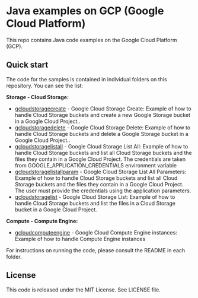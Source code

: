 # Java examples on GCP (Google Cloud Platform)

This repo contains Java code examples on the Google Cloud Platform (GCP).




## Quick start

The code for the samples is contained in individual folders on this repository. You can see the list:

**Storage - Cloud Storage:**
* [gcloudstoragecreate](/gcloudstoragecreate) - Google Cloud Storage Create: Example of how to handle Cloud Storage buckets and
create a new Google Storage bucket in a Google Cloud Project..
* [gcloudstoragedelete](/gcloudstoragedelete) - Google Cloud Storage Delete: Example of how to handle Cloud Storage buckets and
delete a Google Storage bucket in a Google Cloud Project..
* [gcloudstoragelistall](/gcloudstoragelistall) - Google Cloud Storage List All: Example of how to handle Cloud Storage buckets and
list all Cloud Storage buckets and the files they contain in a Google Cloud Project.
The credentials are taken from GOOGLE_APPLICATION_CREDENTIALS environment variable
* [gcloudstoragelistallparam](/gcloudstoragelistallparam) - Google Cloud Storage List All Parameters: Example of how to handle Cloud Storage buckets and
list all Cloud Storage buckets and the files they contain in a Google Cloud Project.
The user must provide the credentials using the application parameters.
* [gcloudstoragelist](/gcloudstoragelist) - Google Cloud Storage List: Example of how to handle Cloud Storage buckets and
list the files in a Cloud Storage bucket in a Google Cloud Project.

**Compute - Compute Engine:**
* [gcloudcomputeengine](/) - Google Cloud Compute Engine instances: Example of how to handle Compute Engine instances

For instructions on running the code, please consult the README in each folder. 




## License

This code is released under the MIT License. See LICENSE file.